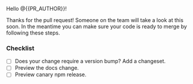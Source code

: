 Hello @{{PR_AUTHOR}}!

Thanks for the pull request! Someone on the team will take a look at this soon. In the meantime you can make sure your code is ready to merge by following these steps.

### Checklist

- [ ] Does your change require a version bump? Add a changeset.
- [ ] Preview the docs change.
- [ ] Preview canary npm release.

<!-- diff_report --><!-- /diff_report -->

<!-- bundle_table --><!-- /bundle_table -->

